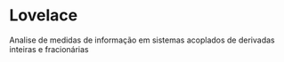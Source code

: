 # Lovelace
Analise de medidas de informação em sistemas acoplados de derivadas inteiras e fracionárias
